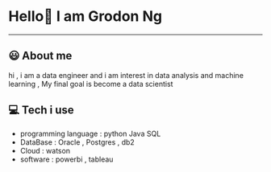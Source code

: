 # Hello👋 I am Grodon Ng

---
## 😃 About me 
hi , i am a data engineer and i am interest in data analysis and machine learning , My final goal is become a data scientist

## 💻 Tech i use 
*  programming language  : python Java SQL 
*  DataBase : Oracle , Postgres , db2
*  Cloud : watson
*  software : powerbi , tableau
